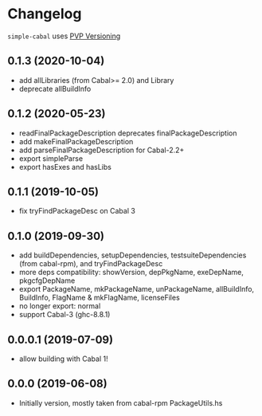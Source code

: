# Changelog

`simple-cabal` uses [PVP Versioning](https://pvp.haskell.org)

## 0.1.3 (2020-10-04)
- add allLibraries (from Cabal>= 2.0) and Library
- deprecate allBuildInfo

## 0.1.2 (2020-05-23)
- readFinalPackageDescription deprecates finalPackageDescription
- add makeFinalPackageDescription
- add parseFinalPackageDescription for Cabal-2.2+
- export simpleParse
- export hasExes and hasLibs

## 0.1.1 (2019-10-05)
- fix tryFindPackageDesc on Cabal 3

## 0.1.0 (2019-09-30)
- add buildDependencies, setupDependencies, testsuiteDependencies
  (from cabal-rpm), and tryFindPackageDesc
- more deps compatibility: showVersion, depPkgName, exeDepName, pkgcfgDepName
- export PackageName, mkPackageName, unPackageName,
  allBuildInfo, BuildInfo, FlagName & mkFlagName, licenseFiles
- no longer export: normal
- support Cabal-3 (ghc-8.8.1)

## 0.0.0.1 (2019-07-09)
- allow building with Cabal 1!

## 0.0.0 (2019-06-08)
- Initially version, mostly taken from cabal-rpm PackageUtils.hs
